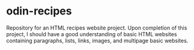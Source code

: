 # odin-recipes
Repository for an HTML recipes website project. Upon completion of this project, I should have a good understanding of basic HTML websites containing paragraphs, lists, links, images, and multipage basic websites.
